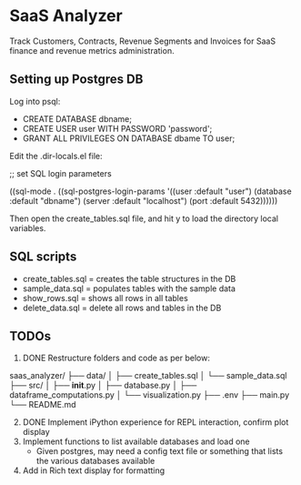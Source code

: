 # SaaS Analyzer

Track Customers, Contracts, Revenue Segments and Invoices for SaaS finance and revenue metrics administration.

## Setting up Postgres DB

Log into psql:

- CREATE DATABASE dbname;
- CREATE USER user WITH PASSWORD 'password';
- GRANT ALL PRIVILEGES ON DATABASE dbame TO user;

Edit the .dir-locals.el file:

;; set SQL login parameters

((sql-mode . ((sql-postgres-login-params 
  '((user :default "user")
    (database :default "dbname")
    (server :default "localhost")
    (port :default 5432))))))
	
Then open the create_tables.sql file, and hit y to load the directory local variables.

## SQL scripts

- create_tables.sql = creates the table structures in the DB
- sample_data.sql = populates tables with the sample data
- show_rows.sql = shows all rows in all tables
- delete_data.sql = delete all rows and tables in the DB

## TODOs

1. DONE Restructure folders and code as per below:

saas_analyzer/
├── data/
│   ├── create_tables.sql
│   └── sample_data.sql
├── src/
│   ├── __init__.py
│   ├── database.py
│   ├── dataframe_computations.py
│   └── visualization.py
├── .env
├── main.py
└── README.md

2. DONE Implement iPython experience for REPL interaction, confirm plot display
3. Implement functions to list available databases and load one
   - Given postgres, may need a config text file or something that lists the various databases available
4. Add in Rich text display for formatting

